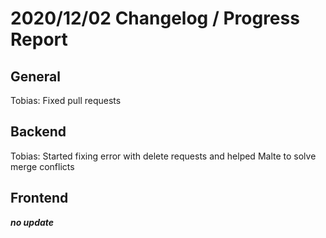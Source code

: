 # 2020/12/02 Changelog / Progress Report

## General
Tobias: Fixed pull requests

## Backend
Tobias: Started fixing error with delete requests and helped Malte to solve merge conflicts 

## Frontend

***no update***

